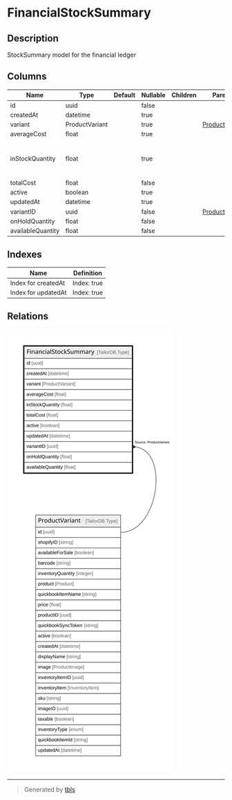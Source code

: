 # FinancialStockSummary

## Description

StockSummary model for the financial ledger

## Columns

| Name | Type | Default | Nullable | Children | Parents | Comment |
| ---- | ---- | ------- | -------- | -------- | ------- | ------- |
| id | uuid |  | false |  |  |  |
| createdAt | datetime |  | true |  |  | createdAt |
| variant | ProductVariant |  | true |  | [ProductVariant](ProductVariant.md) | Variant |
| averageCost | float |  | true |  |  | averageCost |
| inStockQuantity | float |  | true |  |  | DO NOT UPDATE FROM THE FRONT END. The quantity of the product in stock. |
| totalCost | float |  | false |  |  | totalCost |
| active | boolean |  | true |  |  | active |
| updatedAt | datetime |  | true |  |  | updatedAt |
| variantID | uuid |  | false |  | [ProductVariant](ProductVariant.md) | Variant ID |
| onHoldQuantity | float |  | false |  |  | onHoldQuantity |
| availableQuantity | float |  | false |  |  | availableQuantity |

## Indexes

| Name | Definition |
| ---- | ---------- |
| Index for createdAt | Index: true |
| Index for updatedAt | Index: true |

## Relations

![er](FinancialStockSummary.svg)

---

> Generated by [tbls](https://github.com/k1LoW/tbls)
